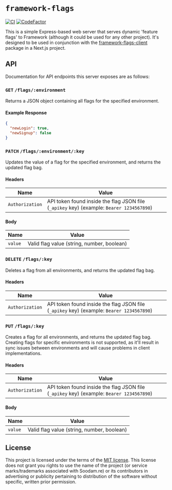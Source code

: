 # `framework-flags`

[![CI](https://github.com/Tsodinq/framework-flags/actions/workflows/ci.yml/badge.svg)](https://github.com/Tsodinq/framework-flags/actions/workflows/ci.yml)
[![CodeFactor](https://www.codefactor.io/repository/github/tsodinq/framework-flags/badge)](https://www.codefactor.io/repository/github/tsodinq/framework-flags)

This is a simple Express-based web server that serves dynamic 'feature flags' to Framework (although it could be used for any other project). It's designed to be used in conjunction with the [framework-flags-client](https://github.com/Tsodinq/framework-flags-client) package in a Next.js project.

## API

Documentation for API endpoints this server exposes are as follows:

### **`GET`** `/flags/:environment`

Returns a JSON object containing all flags for the specified environment.

#### Example Response

```json
{
  "newLogin": true,
  "newSignup": false
}
```

### **`PATCH`** `/flags/:environment/:key`

Updates the value of a flag for the specified environment, and returns the updated flag bag.

#### Headers

| Name            | Value                                                                                    |
| --------------- | ---------------------------------------------------------------------------------------- |
| `Authorization` | API token found inside the flag JSON file (`_apikey` key) (example: `Bearer 1234567890`) |

#### Body

| Name    | Value                                      |
| ------- | ------------------------------------------ |
| `value` | Valid flag value (string, number, boolean) |

### **`DELETE`** `/flags/:key`

Deletes a flag from all environments, and returns the updated flag bag.

#### Headers

| Name            | Value                                                                                    |
| --------------- | ---------------------------------------------------------------------------------------- |
| `Authorization` | API token found inside the flag JSON file (`_apikey` key) (example: `Bearer 1234567890`) |

### **`PUT`** `/flags/:key`

Creates a flag for all environments, and returns the updated flag bag. Creating flags for specific environments is not supported, as it'll result in sync issues between environments and will cause problems in client implementations.

#### Headers

| Name            | Value                                                                                    |
| --------------- | ---------------------------------------------------------------------------------------- |
| `Authorization` | API token found inside the flag JSON file (`_apikey` key) (example: `Bearer 1234567890`) |

#### Body

| Name    | Value                                      |
| ------- | ------------------------------------------ |
| `value` | Valid flag value (string, number, boolean) |

## License

This project is licensed under the terms of the [MIT license](/LICENSE). This license does not grant you rights to use the name of the project (or service marks/trademarks associated with Soodam.re) or its contributors in advertising or publicity pertaining to distribution of the software without specific, written prior permission.
